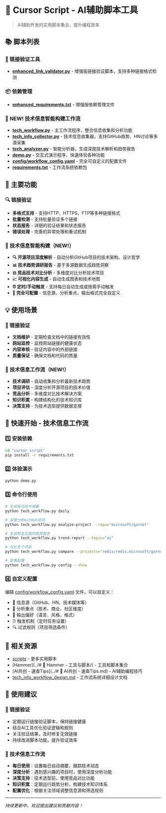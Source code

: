# 🤖 Cursor Script - AI辅助脚本工具

> AI辅助开发的实用脚本集合，提升编程效率

## 📚 脚本列表

### 🔗 链接验证工具
- **[enhanced_link_validator.py](enhanced_link_validator.py)** - 增强版链接验证脚本，支持多种链接格式检测

### 📦 依赖管理
- **[enhanced_requirements.txt](enhanced_requirements.txt)** - 增强版依赖管理文件

### 🚀 **NEW! 技术信息智能构建工作流**
- **[tech_workflow.py](tech_workflow.py)** - 主工作流程序，整合信息收集和分析功能
- **[tech_info_collector.py](tech_info_collector.py)** - 技术信息收集器，支持GitHub趋势、HN讨论等多源采集
- **[tech_analyzer.py](tech_analyzer.py)** - 智能分析器，生成深度技术解析和趋势报告
- **[demo.py](demo.py)** - 交互式演示程序，快速体验各种功能
- **[config/workflow_config.yaml](config/workflow_config.yaml)** - 完全可自定义的配置文件
- **[requirements.txt](requirements.txt)** - 工作流系统依赖包

## 🎯 主要功能

### 🔍 链接验证
- **多格式支持** - 支持HTTP、HTTPS、FTP等多种链接格式
- **批量检测** - 支持批量验证多个链接
- **状态报告** - 详细的验证结果和状态报告
- **错误处理** - 完善的异常处理和重试机制

### 🚀 **技术信息智能构建（NEW!）**
- **🔍 开源项目深度解析** - 自动分析GitHub项目的技术架构、设计哲学
- **📊 技术趋势调研报告** - 基于多源数据生成趋势洞察
- **⚖️ 竞品技术对比分析** - 多维度对比分析技术项目
- **📈 可视化内容生成** - 自动生成图表和技术地图
- **⏰ 定时/手动触发** - 支持每日自动生成或按需手动触发
- **🎨 完全可配置** - 信息源、分析重点、输出格式完全自定义

## 💡 使用场景

### 🔗 链接验证
- **文档维护** - 定期检查文档中的链接有效性
- **网站监控** - 监控网站链接的健康状态
- **内容审核** - 验证内容中的外部链接
- **质量保证** - 确保文档和代码的质量

### 🤖 **技术信息工作流（NEW!）**
- **技术调研** - 自动收集和分析最新技术趋势
- **项目评估** - 深度分析开源项目的技术价值
- **竞品分析** - 多维度对比技术解决方案
- **知识积累** - 构建结构化的技术知识库
- **决策支持** - 为技术选型提供数据支撑

## 🚀 **快速开始 - 技术信息工作流**

### 1️⃣ 安装依赖
```bash
cd "cursor script"
pip install -r requirements.txt
```

### 2️⃣ 体验演示
```bash
python demo.py
```

### 3️⃣ 命令行使用
```bash
# 生成每日技术摘要
python tech_workflow.py daily

# 深度分析GitHub项目
python tech_workflow.py analyze-project --repo="microsoft/garnet"

# 生成特定主题的趋势报告
python tech_workflow.py trend-report --topic="ai"

# 对比多个项目
python tech_workflow.py compare --projects="redis/redis,microsoft/garnet,memcached/memcached"

# 查看配置
python tech_workflow.py config --show
```

### 4️⃣ 自定义配置
编辑 [config/workflow_config.yaml](config/workflow_config.yaml) 文件，可以自定义：
- 📡 信息源（GitHub、HN、技术媒体等）
- 🎯 分析重点（技术、商业、社区维度）
- 🎨 输出偏好（语言、风格、格式）
- ⏰ 触发机制（定时任务设置）
- 🔍 过滤规则（项目筛选条件）

## 🔗 相关资源

- [scripts](../scripts/) - 更多实用脚本
- [Hammer](../# 🔨 Hammer - 工具与脚本/) - 工具和脚本集合
- [AI共创 - 速查Tips](../# 🚀 AI共创 - 速查Tips.md) - AI辅助编程技巧
- [tech_info_workflow_design.md](tech_info_workflow_design.md) - 工作流系统详细设计文档

## 📖 使用建议

### 🔗 链接验证
- 定期运行链接验证脚本，保持链接健康
- 结合AI工具优化验证逻辑和规则
- 关注验证结果，及时修复无效链接
- 持续改进脚本功能，提升验证效率

### 🤖 **技术信息工作流**
- **每日使用**：设置每日自动摘要，跟踪技术动态
- **深度分析**：遇到感兴趣的项目时，使用深度分析功能
- **决策支持**：技术选型前，使用竞品对比功能
- **知识积累**：定期运行趋势分析，构建技术知识体系
- **配置优化**：根据关注领域调整信息源和筛选规则

---

*持续更新中，欢迎提出建议和贡献内容！*